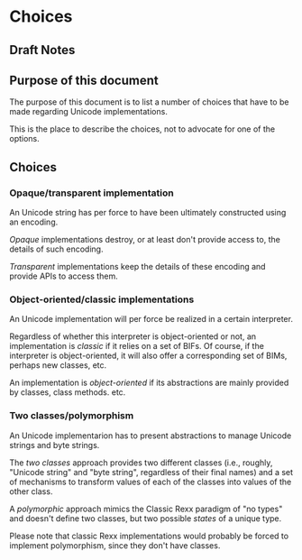 # Choices

## Draft Notes

## Purpose of this document

The purpose of this document is to list a number of choices that have to be made regarding Unicode implementations.

This is the place to describe the choices, not to advocate for one of the options.

## Choices

### Opaque/transparent implementation

An Unicode string has per force to have been ultimately constructed using an encoding.

_Opaque_ implementations destroy, or at least don't provide access to, the details of such encoding.

_Transparent_ implementations keep the details of these encoding and provide APIs to access them.

### Object-oriented/classic implementations

An Unicode implementation will per force be realized in a certain interpreter.

Regardless of whether this interpreter is object-oriented or not, an implementation is _classic_ if it relies on a set of BIFs. 
Of course, if the interpreter is object-oriented, it will also offer a corresponding set of BIMs, perhaps new classes, etc.

An implementation is _object-oriented_ if its abstractions are mainly provided by classes, class methods. etc.

### Two classes/polymorphism

An Unicode implementarion has to present abstractions to manage Unicode strings and byte strings.

The _two classes_ approach provides two different classes (i.e., roughly, "Unicode string" and "byte string", regardless of their final names) 
and a set of mechanisms to transform values of each of the classes into values of the other class.

A _polymorphic_ approach mimics the Classic Rexx paradigm of "no types" and doesn't define two classes, but two possible _states_ of 
a unique type.

Please note that classic Rexx implementations would probably be forced to implement polymorphism, since they don't have classes.
